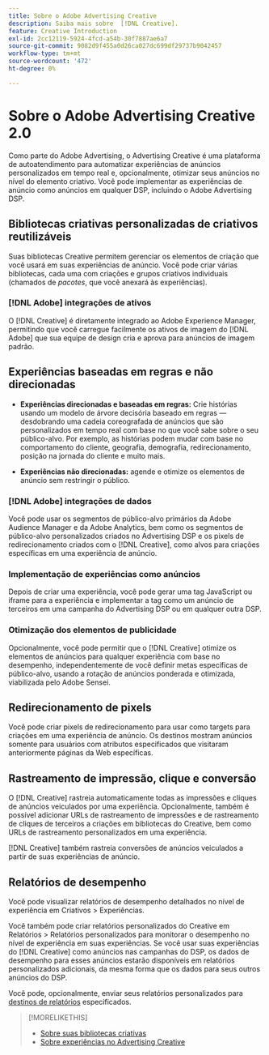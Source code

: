 ```yaml
---
title: Sobre o Adobe Advertising Creative
description: Saiba mais sobre  [!DNL Creative].
feature: Creative Introduction
exl-id: 2cc12119-5924-4fcd-a54b-30f7887ae6a7
source-git-commit: 9082d9f455a0d26ca027dc699df29737b9042457
workflow-type: tm+mt
source-wordcount: '472'
ht-degree: 0%

---
```


# Sobre o Adobe Advertising Creative 2.0

<!-- verify all and rewrite to include new stuff -->

Como parte do Adobe Advertising, o Advertising Creative é uma plataforma de autoatendimento para automatizar experiências de anúncios personalizados em tempo real e, opcionalmente, otimizar seus anúncios no nível do elemento criativo.<!-- Verify --> Você pode implementar as experiências de anúncio como anúncios em qualquer DSP, incluindo o Adobe Advertising DSP.

## Bibliotecas criativas personalizadas de criativos reutilizáveis

Suas bibliotecas Creative permitem gerenciar os elementos de criação que você usará em suas experiências de anúncio. Você pode criar várias bibliotecas, cada uma com criações e grupos criativos individuais (chamados de *pacotes*, que você anexará às experiências).

### [!DNL Adobe] integrações de ativos

O [!DNL Creative] é diretamente integrado ao Adobe Experience Manager, permitindo que você carregue facilmente os ativos de imagem do [!DNL Adobe] que sua equipe de design cria e aprova para anúncios de imagem padrão.

## Experiências baseadas em regras e não direcionadas

* **Experiências direcionadas e baseadas em regras:** Crie histórias usando um modelo de árvore decisória baseado em regras — desdobrando uma cadeia coreografada de anúncios que são personalizados em tempo real com base no que você sabe sobre o seu público-alvo. Por exemplo, as histórias podem mudar com base no comportamento do cliente, geografia, demografia, redirecionamento, posição na jornada do cliente e muito mais.

* **Experiências não direcionadas:** agende e otimize os elementos de anúncio sem restringir o público.

### [!DNL Adobe] integrações de dados

Você pode usar os segmentos de público-alvo primários da Adobe Audience Manager e da Adobe Analytics, bem como os segmentos de público-alvo personalizados criados no Advertising DSP e os pixels de redirecionamento criados com o [!DNL Creative], como alvos para criações específicas em uma experiência de anúncio. <!-- Advertiser should be able to target all segments that are available in DSP for targeting -->

### Implementação de experiências como anúncios

Depois de criar uma experiência, você pode gerar uma tag JavaScript ou iframe para a experiência e implementar a tag como um anúncio de terceiros em uma campanha do Advertising DSP ou em qualquer outra DSP.

### Otimização dos elementos de publicidade

Opcionalmente, você pode permitir que o [!DNL Creative] otimize os elementos de anúncios para qualquer experiência com base no desempenho, independentemente de você definir metas específicas de público-alvo, usando a rotação de anúncios ponderada e otimizada, viabilizada pelo Adobe Sensei.

<!--
[!DNL Creative] serves first-party ads and triggers third-party ads for the experience based on the specified targeting (when applicable), scheduling, ad rotation, and optimization goal options 
-->

## Redirecionamento de pixels

Você pode criar pixels de redirecionamento para usar como targets para criações em uma experiência de anúncio. Os destinos mostram anúncios somente para usuários com atributos especificados que visitaram anteriormente páginas da Web específicas.

## Rastreamento de impressão, clique e conversão

O [!DNL Creative] rastreia automaticamente todas as impressões e cliques de anúncios veiculados por uma experiência. Opcionalmente, também é possível adicionar URLs de rastreamento de impressões e de rastreamento de cliques de terceiros a criações em bibliotecas do Creative, bem como URLs de rastreamento personalizados em uma experiência.

[!DNL Creative] também rastreia conversões de anúncios veiculados a partir de suas experiências de anúncio.<!-- Verify wording; anything important to add here? We do track them for all users, right? Or is it optional?  -->

<!--
 [Don't need to mention] When an ad is served, the DSP that buys the ad first tracks the impression, and then passes the impression information to [!DNL Creative]. [!DNL Creative] first tracks a click on an ad, and it then passes the click information
to the DSP.
-->

## Relatórios de desempenho

Você pode visualizar relatórios de desempenho detalhados no nível de experiência em Criativos > Experiências.

Você também pode criar relatórios personalizados do Creative em Relatórios > Relatórios personalizados para monitorar o desempenho no nível de experiência em suas experiências. Se você usar suas experiências do [!DNL Creative] como anúncios nas campanhas do DSP, os dados de desempenho para esses anúncios estarão disponíveis em relatórios personalizados adicionais, da mesma forma que os dados para seus outros anúncios do DSP. <!-- Verify that [!DNL Creative] users have access to ALL other reports. -->

Você pode, opcionalmente, enviar seus relatórios personalizados para [destinos de relatórios](/help/dsp/reports/report-destinations/report-destination-about.md) especificados.

<!--
>* [Overview of implementing Adobe Advertising Creative](/help/creative/introduction/implementation-overview.md)
>* [How the user interface is organized](/help/creative/introduction/ui.md)
-->

>[!MORELIKETHIS]
>
>* [Sobre suas bibliotecas criativas](/help/creative/creative-libraries/creative-libraries-about.md)
>* [Sobre experiências no Advertising Creative](/help/creative/experiences/experience-about.md)
